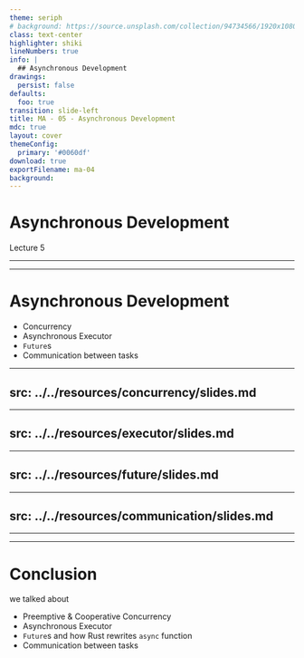 ```yaml
---
theme: seriph
# background: https://source.unsplash.com/collection/94734566/1920x1080
class: text-center
highlighter: shiki
lineNumbers: true
info: |
  ## Asynchronous Development
drawings:
  persist: false
defaults:
  foo: true
transition: slide-left
title: MA - 05 - Asynchronous Development
mdc: true
layout: cover
themeConfig:
  primary: '#0060df'
download: true
exportFilename: ma-04
background:
---
```


# Asynchronous Development
Lecture 5

---
---

# Asynchronous Development

- Concurrency
- Asynchronous Executor
- `Future`s
- Communication between tasks

<!-- Concurrency -->

---
src: ../../resources/concurrency/slides.md
---

<!-- Executor -->

---
src: ../../resources/executor/slides.md
---

<!-- Future -->

---
src: ../../resources/future/slides.md
---

<!-- Communication -->

---
src: ../../resources/communication/slides.md
---

---
---
# Conclusion
we talked about

- Preemptive & Cooperative Concurrency
- Asynchronous Executor
- `Future`s and how Rust rewrites `async` function
- Communication between tasks
